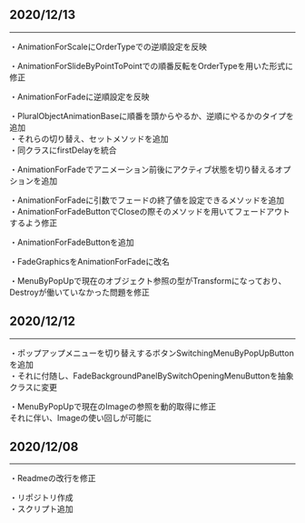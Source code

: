 ## 2020/12/13
---
・AnimationForScaleにOrderTypeでの逆順設定を反映

・AnimationForSlideByPointToPointでの順番反転をOrderTypeを用いた形式に修正

・AnimationForFadeに逆順設定を反映

・PluralObjectAnimationBaseに順番を頭からやるか、逆順にやるかのタイプを追加  
・それらの切り替え、セットメソッドを追加  
・同クラスにfirstDelayを統合

・AnimationForFadeでアニメーション前後にアクティブ状態を切り替えるオプションを追加

・AnimationForFadeに引数でフェードの終了値を設定できるメソッドを追加  
・AnimationForFadeButtonでCloseの際そのメソッドを用いてフェードアウトするよう修正

・AnimationForFadeButtonを追加

・FadeGraphicsをAnimationForFadeに改名

・MenuByPopUpで現在のオブジェクト参照の型がTransformになっており、Destroyが働いていなかった問題を修正

## 2020/12/12
---
・ポップアップメニューを切り替えするボタンSwitchingMenuByPopUpButtonを追加  
・それに付随し、FadeBackgroundPanelBySwitchOpeningMenuButtonを抽象クラスに変更

・MenuByPopUpで現在のImageの参照を動的取得に修正  
  それに伴い、Imageの使い回しが可能に

## 2020/12/08
---
・Readmeの改行を修正

・リポジトリ作成  
・スクリプト追加
